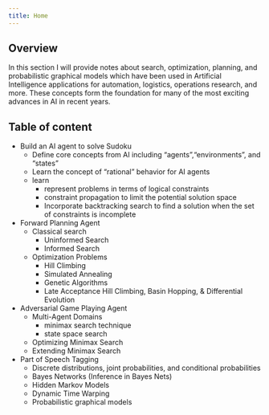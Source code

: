 ```yaml
---
title: Home
---
```


## Overview

In this section I will provide notes about search, optimization, planning, and probabilistic graphical models which have been used in Artificial Intelligence applications for automation, logistics, operations research, and more. These concepts form the foundation for many of the most exciting advances in AI in recent years.

## Table of content

- Build an AI agent to solve Sudoku
    - Define core concepts from AI including “agents”,“environments”, and “states”
    - Learn the concept of “rational” behavior for AI agents
    - learn
        - represent problems in terms of logical constraints
        - constraint propagation to limit the potential solution space
        - Incorporate backtracking search to find a solution when the set of constraints is incomplete
- Forward Planning Agent
    - Classical search
        - Uninformed Search
        - Informed Search
    - Optimization Problems
        - Hill Climbing
        - Simulated Annealing
        - Genetic Algorithms
        - Late Acceptance Hill Climbing, Basin Hopping, & Differential Evolution
- Adversarial Game Playing Agent
    - Multi-Agent Domains
        - minimax search technique
        - state space search
    - Optimizing Minimax Search
    - Extending Minimax Search
- Part of Speech Tagging
    - Discrete distributions, joint probabilities, and conditional probabilities
    - Bayes Networks (Inference in Bayes Nets)
    - Hidden Markov Models
    - Dynamic Time Warping
    - Probabilistic graphical models




